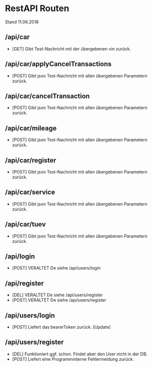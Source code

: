# RestAPI Routen

Stand 11.06.2018

## /api/car

- [GET] Gibt Test-Nachricht mit der übergebenen vin zurück.

## /api/car/applyCancelTransactions

- [POST] Gibt json Test-Nachricht mit allen übergebenen Parametern zurück.

## /api/car/cancelTransaction

- [POST] Gibt json Test-Nachricht mit allen übergebenen Parametern zurück.

## /api/car/mileage

- [POST] Gibt json Test-Nachricht mit allen übergebenen Parametern zurück.

## /api/car/register

- [POST] Gibt json Test-Nachricht mit allen übergebenen Parametern zurück.

## /api/car/service

- [POST] Gibt json Test-Nachricht mit allen übergebenen Parametern zurück.

## /api/car/tuev

- [POST] Gibt json Test-Nachricht mit allen übergebenen Parametern zurück.

## /api/login

- [POST] VERALTET De siehe /api/users/login

## /api/register

- [DEL] VERALTET De siehe /api/users/register
- [POST] VERALTET De siehe /api/users/register

## /api/users/login

- [POST] Liefert das bearerToken zurück. [Update]

## /api/users/register

- [DEL] Funktioniert ggf. schon. Findet aber den User nicht in der DB.
- [POST] Liefert eine Programminterne Fehlermeldung zurück.